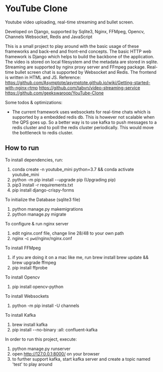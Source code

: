 # YouTube Clone
Youtube video uploading, real-time streaming and bullet screen.

Developed on Django, supported by Sqlite3, Nginx, FFMpeg, Opencv, Channels Websocket, Redis and JavaScript

This is a small project to play around with the basic usage of these frameworks and back-end
and front-end concepts. The basic HTTP web framework is Django which helps to build the backbone of the application.
The video is stored on local filesystem and the metadata are stored in sqlite. Streaming are supported by nginx proxy server and FFmpeg package.
Real-time bullet screen chat is supported by Websocket and Redis. The frontend is written in HTML and JS.
Reference: https://github.com/Asymptote/asymptote.github.io/wiki/Getting-started-with-nginx-rtmp https://github.com/tabvn/video-streaming-service https://github.com/geekswaroop/YouTube-Clone

Some todos & optimizations:
- The current framework uses websockets for real-time chats which is supported by a
embedded redis db. This is however not scalable when the QPS goes up. So a better way
  is to use kafka to push messages to a redis cluster and to poll the redis cluster periodically. This
  would move the bottleneck to redis cluster.
 ## How to run


To install dependencies, run:
1. conda create -n youtube_mini python=3.7 && conda activate youtube_mini
2. python -m pip install --upgrade pip (Upgrading pip)
3. pip3 install -r requirements.txt
4. pip install django-crispy-forms

To initialize the Database (sqlite3 file)
1. python manage.py makemigrations
2. python manage.py migrate

To configure & run nginx server
1. edit nginx.conf file, change line 28/48 to your own path
2. nginx -c `pwd`/nginx/nginx.conf

To install FFMpeg
1. if you are doing it on a mac like me, run brew install brew update && brew upgrade ffmpeg
2. pip install ffprobe

To install Opencv
1. pip install opencv-python

To install Websockets
1. python -m pip install -U channels

To install Kafka
1. brew install kafka
2. pip install --no-binary :all: confluent-kafka

In order to run this project, execute:
1. python manage.py runserver
2. open http://127.0.0.1:8000/ on your browser
3. to further support kafka, start kafka server and create a topic named 'test' to play around
